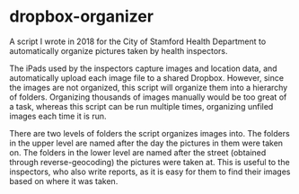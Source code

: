 # dropbox-organizer

A script I wrote in 2018 for the City of Stamford Health Department to automatically organize pictures taken by health inspectors. 

The iPads used by the inspectors capture images and location data, and automatically upload each image file to a shared Dropbox. However, since the images are not organized, this script will organize them into a hierarchy of folders. Organizing thousands of images manually would be too great of a task, whereas this script can be run multiple times, organizing unfiled images each time it is run. 

There are two levels of folders the script organizes images into. The folders in the upper level are named after the day the pictures in them were taken on. The folders in the lower level are named after the street (obtained through reverse-geocoding) the pictures were taken at. This is useful to the inspectors, who also write reports, as it is easy for them to find their images based on where it was taken. 
